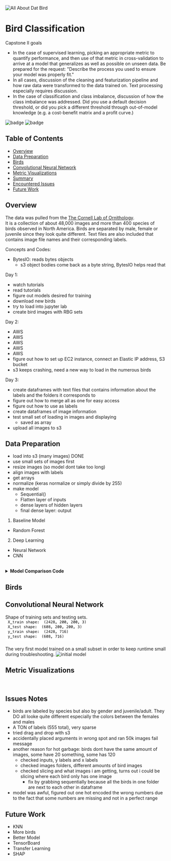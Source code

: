 ![All About Dat Bird](bird-classification/graphs/bird_collage.png)

# Bird Classification

Capstone II goals

- In the case of supervised learning, picking an appropriate metric to quantify performance, and then use of that metric in cross-validation to arrive at a model that generalizes as well as possible on unseen data. Be prepared for the request: "Describe the process you used to ensure your model was properly fit."
- In all cases, discussion of the cleaning and featurization pipeline and how raw data were transformed to the data trained on. Text processing especially requires discussion.
- In the case of classification and class imbalance, discussion of how the class imbalance was addressed. Did you use a default decision threshold, or did you pick a different threshold through out-of-model knowledge (e.g. a cost-benefit matrix and a profit curve.)

![badge](https://img.shields.io/badge/last%20modified-may%20%202020-success)
![badge](https://img.shields.io/badge/status-in%20progress-yellow)

## Table of Contents

- [Overview](#overview)
- [Data Preparation](#data-preparation)
- [Birds](#birds)
- [Convolutional Neural Network](#convolutional-neural-network)
- [Metric Visualizations](#metric-visualizations)
- [Summary](#summary)
- [Encountered Issues](#encountered-issues)
- [Future Work](#future-work)


## Overview

The data was pulled from the [The Cornell Lab of Ornithology](https://www.birds.cornell.edu/home).  
It is a collection of about 48,000 images and more than 400 species of birds observed in North America. Birds are separated by male, female or juvenile since they look quite different. Text files are also included that contains image file names and their corresponding labels.

Concepts and Codes:

- BytesIO: reads bytes objects
    - s3 object bodies come back as a byte string, BytesIO helps read that

Day 1:

- watch tutorials
- read tutorials
- figure out models desired for training
- download new birds
- try to load into jupyter lab
- create bird images with RBG sets

Day 2:

- AWS
- AWS
- AWS
- AWS
- AWS
- figure out how to set up EC2 instance, connect an Elastic IP address, S3 bucket
- s3 keeps crashing, need a new way to load in the numerous birds

Day 3:

- create dataframes with text files that contains information about the labels and the folders it corresponds to
- figure out how to merge all as one for easy access
- figure out how to use as labels
- create dataframes of image information
- test small set of loading in images and displaying
    - saved as array
- upload all images to s3


## Data Preparation

- load into s3 (many images) DONE
- use small sets of images first
- resize images (so model dont take too long)
- align images with labels
- get arrays
- normalize (keras normalize or simply divide by 255)
- make model
    - Sequential()
    - Flatten layer of inputs
    - dense layers of hidden layers
    - final dense layer: output
    
1. Baseline Model
- Random Forest

2. Deep Learning
- Neural Network
- CNN

<!-- <details>
    <summary>summary</summary>
    <img alt="Data" src=''>
</details>
    
<details>
    <summary>summary</summary>
    <img alt="Data" src=''>
</details>     -->
    
<br> 

<!-- wesley's op drop down -->
<details>
  <summary>
    <b> Model Comparison Code </b>  
  </summary>
  
```python
code

```
  

</details>

## Birds


<!-- <img alt="shapes" src='' style='width: 600px;'> -->


## Convolutional Neural Network

Shape of training sets and testing sets.
<img alt="data shapes" src='graphs/data_shapes.png'>


The very first model trained on a small subset in order to keep runtime small during troubleshooting.
<img alt="initial model" src='model_0_3000'>

## Metric Visualizations

<img alt="" src=''>

## Issues Notes

- birds are labeled by species but also by gender and juvenile/adult. They DO all looke quite different especially the colors between the females and males
- A TON of labels (555 total), very sparse
- tried drag and drop with s3
- accidentally placed arguments in wrong spot and ran 50k images fail message
- another reason for hot garbage: birds dont have the same amount of images, some have 20 something, some has 120
    - checked inputs, y labels and x labels
    - checked images folders, different amounts of bird images
    - checked slicing and what images i am getting, turns out i could be slicing where each bird only has one image
        - fix by grabbing sequentially because all the birds in one folder are next to each other in dataframe
- model was awful, figured out one hot encoded the wrong numbers due to the fact that some numbers are missing and not in a perfect range


## Future Work

- KNN
- More birds
- Better Model
- TensorBoard
- Transfer Learning
- SHAP